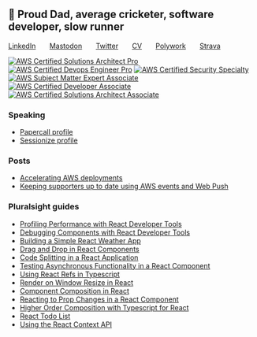 ## 👋 Proud Dad, average cricketer, software developer, slow runner

[LinkedIn](https://www.linkedin.com/in/chrisdobby/)&emsp;&emsp;[Mastodon](https://hachyderm.io/@chrisdobby)&emsp;&emsp;[Twitter](https://twitter.com/chrisdobby)&emsp;&emsp;[CV](https://cv.chrisdobby.dev)&emsp;&emsp;[Polywork](https://chrisdobby.dev)&emsp;&emsp;[Strava](https://www.strava.com/athletes/chrisdobby)


[![AWS Certified Solutions Architect Pro](https://polywork-production.imgix.net/j5a8wootsgcsauypjzzoldalv3cz?ixlib=rails-4.2.0&w=60&auto=format&dpr=2)](https://www.credly.com/badges/a6313967-3803-4561-a384-6bed7f96f37f/public_url)
[![AWS Certified Devops Engineer Pro](https://images.credly.com/size/120x120/images/bd31ef42-d460-493e-8503-39592aaf0458/image.png)](https://www.credly.com/badges/2619c23d-a69e-4d76-93db-3c57dd74d4e2/public_url)
[![AWS Certified Security Specialty](https://images.credly.com/size/120x120/images/53acdae5-d69f-4dda-b650-d02ed7a50dd7/image.png)](https://www.credly.com/badges/f75ffd12-b357-4f54-a8e0-3afd943e368a/public_url)
[![AWS Subject Matter Expert Associate](https://images.credly.com/size/120x120/images/0c9caa8e-af2a-472d-8412-096b8bb8ff6b/image.png)](https://www.credly.com/badges/b3495fe1-d2f6-402a-8193-cdb86b0761e7/public_url)
[![AWS Certified Developer Associate](https://polywork-production.imgix.net/3sj4dg6nfswjlqzhe95zsgad2prp?ixlib=rails-4.2.0&w=60&auto=format&dpr=2)](https://www.credly.com/badges/c02613ec-ae37-4bcd-888b-1815159bc2a4/public_url)
[![AWS Certified Solutions Architect Associate](https://polywork-production.imgix.net/mb5yt0io3edpt0468z521gv08kb4?ixlib=rails-4.2.0&w=60&auto=format&dpr=2)](https://www.credly.com/badges/cbe0dba2-ba5b-4373-a768-25bdfbdd48ea/public_url)

### Speaking
* [Papercall profile](https://www.papercall.io/speakers/chrisdobby)
* [Sessionize profile](https://sessionize.com/chrisdobby/)
  
### Posts
* [Accelerating AWS deployments](https://medium.com/@chrd/accelerating-aws-deployments-69faed925bc9)
* [Keeping supporters up to date using AWS events and Web Push](https://chrisdobby.dev/series/aws-events-and-web-push)

### Pluralsight guides
* [Profiling Performance with React Developer Tools](https://www.pluralsight.com/guides/profiling-performance-with-react-developer-tools)
* [Debugging Components with React Developer Tools](https://www.pluralsight.com/guides/debugging-components-with-react-developer-tools)
* [Building a Simple React Weather App](https://app.pluralsight.com/guides/building-a-simple-react-weather-app)
* [Drag and Drop in React Components](https://www.pluralsight.com/guides/drag-and-drop-react-components)
* [Code Splitting in a React Application](https://www.pluralsight.com/guides/code-splitting-in-a-react-application)
* [Testing Asynchronous Functionality in a React Component](https://www.pluralsight.com/guides/testing-asynchronous-functionality-react-component)
* [Using React Refs in Typescript](https://www.pluralsight.com/guides/using-react-refs-typescript)
* [Render on Window Resize in React](https://www.pluralsight.com/guides/render-window-resize-react)
* [Component Composition in React](https://www.pluralsight.com/guides/react-component-composition/)
* [Reacting to Prop Changes in a React Component](https://www.pluralsight.com/guides/prop-changes-in-react-component)
* [Higher Order Composition with Typescript for React](https://www.pluralsight.com/guides/higher-order-composition-typescript-react)
* [React Todo List](https://www.pluralsight.com/guides/react-todo-list-part-1/)
* [Using the React Context API](https://www.pluralsight.com/guides/react-context-api)

<!--
**ChrisDobby/ChrisDobby** is a ✨ _special_ ✨ repository because its `README.md` (this file) appears on your GitHub profile.

Here are some ideas to get you started:

- 🔭 I’m currently working on ...
- 🌱 I’m currently learning ...
- 👯 I’m looking to collaborate on ...
- 🤔 I’m looking for help with ...
- 💬 Ask me about ...
- 📫 How to reach me: ...
- 😄 Pronouns: ...
- ⚡ Fun fact: ...
-->
